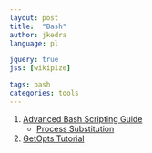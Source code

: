 ```yaml
---
layout: post
title:  "Bash"
author: jkedra
language: pl

jquery: true
jss: [wikipize]

tags: bash
categories: tools
---
```


1. [Advanced Bash Scripting Guide](http://tldp.org/LDP/abs/html/)
    * [Process Substitution](http://tldp.org/LDP/abs/html/process-sub.html)
2. [GetOpts Tutorial](http://wiki.bash-hackers.org/howto/getopts_tutorial)


